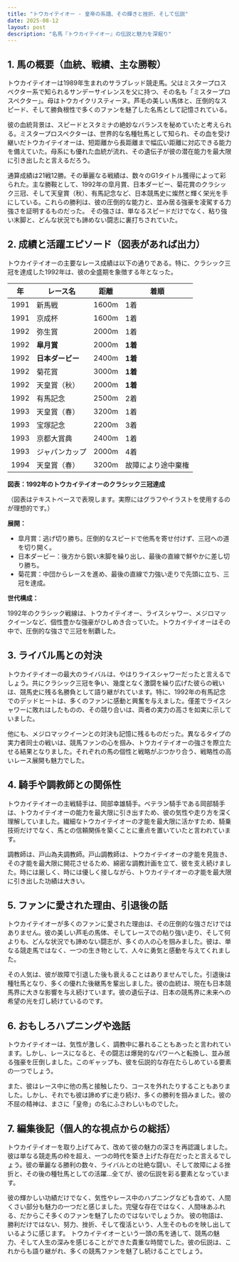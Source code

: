 ```yaml
---
title: "トウカイテイオー - 皇帝の系譜、その輝きと挫折、そして伝説"
date: 2025-08-12
layout: post
description: "名馬『トウカイテイオー』の伝説と魅力を深堀り"
---
```


## 1. 馬の概要（血統、戦績、主な勝鞍）

トウカイテイオーは1989年生まれのサラブレッド競走馬。父はミスタープロスペクター系で知られるサンデーサイレンスを父に持つ、その名も「ミスタープロスペクター」。母はトウカイクリスティーヌ。芦毛の美しい馬体と、圧倒的なスピード、そして勝負根性で多くのファンを魅了した名馬として記憶されている。

彼の血統背景は、スピードとスタミナの絶妙なバランスを秘めていたと考えられる。ミスタープロスペクターは、世界的な名種牡馬として知られ、その血を受け継いだトウカイテイオーは、短距離から長距離まで幅広い距離に対応できる能力を備えていた。母系にも優れた血統が流れ、その遺伝子が彼の潜在能力を最大限に引き出したと言えるだろう。

通算成績は21戦12勝。その華麗なる戦績は、数々のG1タイトル獲得によって彩られた。主な勝鞍として、1992年の皐月賞、日本ダービー、菊花賞のクラシック三冠、そして天皇賞（秋）、有馬記念など、日本競馬史に燦然と輝く栄光を手にしている。これらの勝利は、彼の圧倒的な能力と、並み居る強豪を凌駕する力強さを証明するものだった。  その強さは、単なるスピードだけでなく、粘り強い末脚と、どんな状況でも諦めない闘志に裏打ちされていた。


## 2. 成績と活躍エピソード（図表があれば出力）

トウカイテイオーの主要なレース成績は以下の通りである。特に、クラシック三冠を達成した1992年は、彼の全盛期を象徴する年となった。

| 年 | レース名          | 距離 | 着順 |
|---|-----------------|-----|-----|
| 1991 | 新馬戦            | 1600m | 1着 |
| 1991 | 京成杯           | 1600m | 1着 |
| 1992 | 弥生賞           | 2000m | 1着 |
| 1992 | **皐月賞**       | 2000m | **1着** |
| 1992 | **日本ダービー**   | 2400m | **1着** |
| 1992 | 菊花賞           | 3000m | **1着** |
| 1992 | 天皇賞（秋）     | 2000m | **1着** |
| 1992 | 有馬記念         | 2500m | 2着 |
| 1993 | 天皇賞（春）     | 3200m | 1着 |
| 1993 | 宝塚記念         | 2200m | 3着 |
| 1993 | 京都大賞典       | 2400m | 1着 |
| 1993 | ジャパンカップ     | 2000m | 4着 |
| 1994 | 天皇賞（春）     | 3200m | 故障により途中棄権 |


**図表：1992年のトウカイテイオーのクラシック三冠達成**

（図表はテキストベースで表現します。実際にはグラフやイラストを使用するのが理想的です。）

**展開：**

* 皐月賞：逃げ切り勝ち。圧倒的なスピードで他馬を寄せ付けず、三冠への道を切り開く。
* 日本ダービー：後方から鋭い末脚を繰り出し、最後の直線で鮮やかに差し切り勝ち。
* 菊花賞：中団からレースを進め、最後の直線で力強い走りで先頭に立ち、三冠を達成。

**世代構成：**

1992年のクラシック戦線は、トウカイテイオー、ライスシャワー、メジロマックイーンなど、個性豊かな強豪がひしめき合っていた。トウカイテイオーはその中で、圧倒的な強さで三冠を制覇した。


## 3. ライバル馬との対決

トウカイテイオーの最大のライバルは、やはりライスシャワーだったと言えるでしょう。共にクラシック三冠を争い、幾度となく激闘を繰り広げた彼らの戦いは、競馬史に残る名勝負として語り継がれています。特に、1992年の有馬記念でのデッドヒートは、多くのファンに感動と興奮を与えました。僅差でライスシャワーに敗れはしたものの、その競り合いは、両者の実力の高さを如実に示していました。

他にも、メジロマックイーンとの対決も記憶に残るものだった。異なるタイプの実力者同士の戦いは、競馬ファンの心を掴み、トウカイテイオーの強さを際立たせる結果となりました。それぞれの馬の個性と戦略がぶつかり合う、戦略性の高いレース展開も魅力でした。


## 4. 騎手や調教師との関係性

トウカイテイオーの主戦騎手は、岡部幸雄騎手。ベテラン騎手である岡部騎手は、トウカイテイオーの能力を最大限に引き出すため、彼の気性や走り方を深く理解していました。繊細なトウカイテイオーの才能を最大限に活かすため、騎乗技術だけでなく、馬との信頼関係を築くことに重点を置いていたと言われています。

調教師は、戸山為夫調教師。戸山調教師は、トウカイテイオーの才能を見抜き、その才能を最大限に開花させるため、綿密な調教計画を立て、彼を支え続けました。時には厳しく、時には優しく接しながら、トウカイテイオーの才能を最大限に引き出した功績は大きい。


## 5. ファンに愛された理由、引退後の話

トウカイテイオーが多くのファンに愛された理由は、その圧倒的な強さだけではありません。彼の美しい芦毛の馬体、そしてレースでの粘り強い走り、そして何よりも、どんな状況でも諦めない闘志が、多くの人の心を掴みました。彼は、単なる競走馬ではなく、一つの生き物として、人々に勇気と感動を与えてくれました。

その人気は、彼が故障で引退した後も衰えることはありませんでした。引退後は種牡馬となり、多くの優れた後継馬を輩出しました。彼の血統は、現在も日本競馬界に大きな影響を与え続けています。彼の遺伝子は、日本の競馬界に未来への希望の光を灯し続けているのです。


## 6. おもしろハプニングや逸話

トウカイテイオーは、気性が激しく、調教中に暴れることもあったと言われています。しかし、レースになると、その闘志は爆発的なパワーへと転換し、並み居る強豪を圧倒しました。このギャップも、彼を伝説的な存在たらしめている要素の一つでしょう。

また、彼はレース中に他の馬と接触したり、コースを外れたりすることもありました。しかし、それでも彼は諦めずに走り続け、多くの勝利を掴みました。彼の不屈の精神は、まさに「皇帝」の名にふさわしいものでした。


## 7. 編集後記（個人的な視点からの総括）

トウカイテイオーを取り上げてみて、改めて彼の魅力の深さを再認識しました。彼は単なる競走馬の枠を超え、一つの時代を築き上げた存在だったと言えるでしょう。彼の華麗なる勝利の数々、ライバルとの壮絶な闘い、そして故障による挫折と、その後の種牡馬としての活躍…全てが、彼の伝説を彩る要素となっています。

彼の輝かしい功績だけでなく、気性やレース中のハプニングなども含めて、人間くさい部分も魅力の一つだと感じました。完璧な存在ではなく、人間味あふれる、だからこそ多くのファンを魅了したのではないでしょうか。  彼の物語は、勝利だけではない、努力、挫折、そして復活という、人生そのものを映し出しているように感じます。  トウカイテイオーという一頭の馬を通して、競馬の魅力、そして人生の深みを感じることができた貴重な時間でした。彼の伝説は、これからも語り継がれ、多くの競馬ファンを魅了し続けることでしょう。
